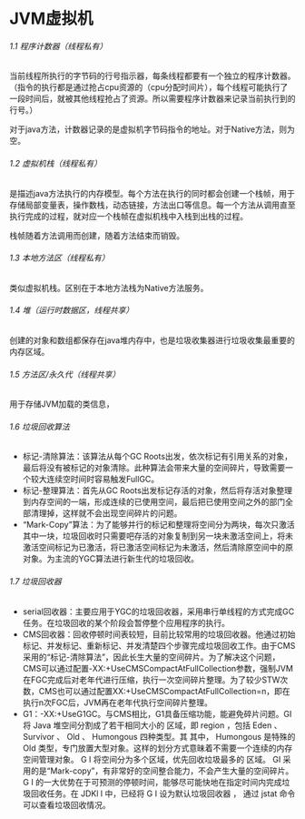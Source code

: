 # JVM虚拟机

###### 1.1 程序计数器（线程私有）

当前线程所执行的字节码的行号指示器，每条线程都要有一个独立的程序计数器。（指令的执行都是通过抢占cpu资源的（cpu分配时间片），每个线程可能执行了一段时间后，就被其他线程抢占了资源。所以需要程序计数器来记录当前执行到的行号。）

对于java方法，计数器记录的是虚拟机字节码指令的地址。对于Native方法，则为空。



###### 1.2 虚拟机栈（线程私有）

是描述java方法执行的内存模型。每个方法在执行的同时都会创建一个栈帧，用于存储局部变量表，操作数栈，动态链接，方法出口等信息。每一个方法从调用直至执行完成的过程，就对应一个栈帧在虚拟机栈中入栈到出栈的过程。

栈帧随着方法调用而创建，随着方法结束而销毁。



###### 1.3 本地方法区（线程私有）

类似虚拟机栈。区别在于本地方法栈为Native方法服务。



###### 1.4 堆（运行时数据区，线程共享）

创建的对象和数组都保存在java堆内存中，也是垃圾收集器进行垃圾收集最重要的内存区域。



###### 1.5 方法区/永久代（线程共享）

用于存储JVM加载的类信息，



###### 1.6 垃圾回收算法

- 标记-清除算法：该算法从每个GC Roots出发，依次标记有引用关系的对象，最后将没有被标记的对象清除。此种算法会带来大量的空间碎片，导致需要一个较大连续空时间时容易触发FullGC。
- 标记-整理算法：首先从GC Roots出发标记存活的对象，然后将存活对象整理到内存空间的一端，形成连续的已使用空间，最后把已使用空间之外的部门全部清理掉，这样就不会出现空间碎片的问题。
- “Mark-Copy”算法：为了能够并行的标记和整理将空间分为两块，每次只激活其中一块，垃圾回收时只需要吧存活的对象复制到另一块未激活空间上，将未激活空间标记为已激活，将已激活空间标记为未激活，然后清除原空间中的原对象。为主流的YGC算法进行新生代的垃圾回收。



###### 1.7 垃圾回收器

- serial回收器：主要应用于YGC的垃圾回收器，采用串行单线程的方式完成GC任务。在垃圾回收的某个阶段会暂停整个应用程序的执行。
- CMS回收器：回收停顿时间表较短，目前比较常用的垃圾回收器。他通过初始标记、并发标记、重新标记、并发清楚四个步骤完成垃圾回收工作。由于CMS采用的“标记-清除算法”，因此长生大量的空间碎片。为了解决这个问题，CMS可以通过配置-XX:+UseCMSCompactAtFullCollection参数，强制JVM在FGC完成后对老年代进行压缩，执行一次空间碎片整理。为了较少STW次数，CMS也可以通过配置XX:+UseCMSCompactAtFullCollection=n，即在执行n次FGC后，JVM再在老年代执行空间碎片整理。
- G1：-XX:+UseG1GC。与CMS相比，G1具备压缩功能，能避免碎片问题。GI 将 Java 堆空间分割成了若干相同大小的 区域，即 region ，包括 Eden 、
  Survivor 、 Old 、 Humongous 四种类型。其 其中， Humongous 是特殊的 Old 类型，专门放置大型对象。这样的划分方式意昧着不需要一个连续的内存空间管理对象。 G I 将空间分为多个区域，优先回收垃圾最多的 区域。 GI 采用的是“Mark-copy”，有非常好的空间整合能力，不会产生大量的空间碎片。G I 的一大优势在于可预测的停顿时间，能够尽可能快地在指定时间内完成垃圾回收任务。在 JDKl l 中，已经将 G I 设为默认垃圾回收器 ， 通过 jstat 命令可以查看垃圾回收情况。